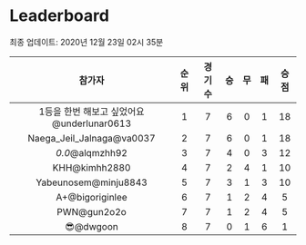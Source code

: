 # Leaderboard
최종 업데이트: 2020년 12월 23일 02시 35분




| 참가자 | 순위 | 경기수 | 승 | 무 | 패 | 승점 |
|:---:|:---:|:---:|:---:|:---:|:---:|:---:|
| 1등을 한번 해보고 싶었어요@underlunar0613 | 1 | 7 | 6 | 0 | 1 | 18 |
| Naega_Jeil_Jalnaga@va0037 | 2 | 7 | 6 | 0 | 1 | 18 |
| _0.0_@alqmzhh92 | 3 | 7 | 4 | 0 | 3 | 12 |
| KHH@kimhh2880 | 4 | 7 | 2 | 4 | 1 | 10 |
| Yabeunosem@minju8843 | 5 | 7 | 3 | 1 | 3 | 10 |
| A+@bigoriginlee | 6 | 7 | 1 | 2 | 4 | 5 |
| PWN@gun2o2o | 7 | 7 | 1 | 2 | 4 | 5 |
| 😎@dwgoon | 8 | 7 | 0 | 1 | 6 | 1 |